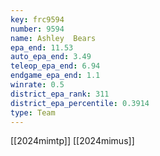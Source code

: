 ```yaml
---
key: frc9594
number: 9594
name: Ashley  Bears
epa_end: 11.53
auto_epa_end: 3.49
teleop_epa_end: 6.94
endgame_epa_end: 1.1
winrate: 0.5
district_epa_rank: 311
district_epa_percentile: 0.3914
type: Team
---
```

[[2024mimtp]]
[[2024mimus]]
